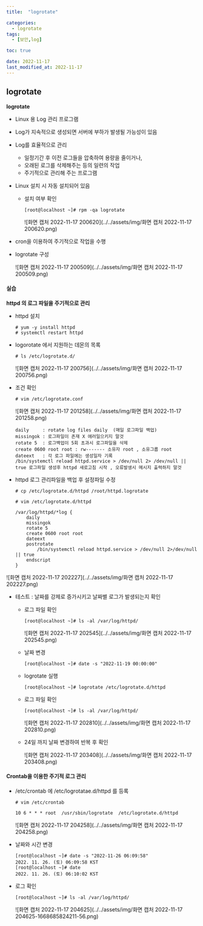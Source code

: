 ```yaml
---
title:  "logrotate" 

categories:
  - logrotate
tags:
  - [보안,log]

toc: true

date: 2022-11-17
last_modified_at: 2022-11-17
---
```


## logrotate

<b>logrotate</b>

- Linux 용 Log 관리 프로그램
- Log가 지속적으로 생성되면 서버에 부하가 발생될 가능성이 있음
- Log를 효율적으로 관리
  - 일정기간 후 이전 로그들을 압축하여 용량을 줄이거나,
  - 오래된 로그를 삭제해주는 등의 일련의 작업
  - 주기적으로 관리해 주는 프로그램

- Linux 설치 시 자동 설치되어 있음

  - 설치 여부 확인

    ```
    [root@localhost ~]# rpm -qa logrotate
    ```

    ![화면 캡처 2022-11-17 200620](../../assets/img/화면 캡처 2022-11-17 200620.png)

- cron을 이용하여 주기적으로 작업을 수행

- logrotate 구성

  ![화면 캡처 2022-11-17 200509](../../assets/img/화면 캡처 2022-11-17 200509.png)

#### 실습

<b>httpd 의 로그 파일을 주기적으로 관리</b>

- httpd 설치

  ```
  # yum -y install httpd
  # systemctl restart httpd
  ```

- logorotate 에서 지원하는 데몬의 목록

  ```
  # ls /etc/logrotate.d/
  ```

  ![화면 캡처 2022-11-17 200756](../../assets/img/화면 캡처 2022-11-17 200756.png)

- 조건 확인

  ```
  # vim /etc/logrotate.conf
  ```

  ![화면 캡처 2022-11-17 201258](../../assets/img/화면 캡처 2022-11-17 201258.png)

  ```
  daily     : rotate log files daily  (매일 로그파일 백업)
  missingok : 로그파일이 존재 X 에러일으키지 말것
  rotate 5  : 로그백업이 5회 초과시 로그파일을 삭제 
  create 0600 root root : rw------- 소유자 root , 소유그룹 root 
  dateext   : 각 로그 파일에는 생성일자 기록
  /bin/systemctl reload httpd.service > /dev/null 2> /dev/null || true 로그파일 생성후 httpd 새로고침 시작 , 오류발생시 메시지 출력하지 말것
  ```

- httpd 로그 관리파일을 백업 후 설정파일 수정

  ```
  # cp /etc/logrotate.d/httpd /root/httpd.logrotate
  
  # vim /etc/logrotate.d/httpd
  
  /var/log/httpd/*log {
      daily
      missingok
      rotate 5
      create 0600 root root
      dateext
      postrotate
          /bin/systemctl reload httpd.service > /dev/null 2>/dev/null || true
      endscript
  }
  ```

![화면 캡처 2022-11-17 202227](../../assets/img/화면 캡처 2022-11-17 202227.png)

- 테스트 : 날짜를 강제로 증가시키고 날짜별 로그가 발생되는지 확인

  - 로그 파일 확인

    ```
    [root@localhost ~]# ls -al /var/log/httpd/
    ```

    ![화면 캡처 2022-11-17 202545](../../assets/img/화면 캡처 2022-11-17 202545.png)

  - 날짜 변경

    ```
    [root@localhost ~]# date -s "2022-11-19 00:00:00"
    ```

  - logrotate 실행

    ```
    [root@localhost ~]# logrotate /etc/logrotate.d/httpd
    ```

  - 로그 파일 확인

    ```
    [root@localhost ~]# ls -al /var/log/httpd/
    ```

    ![화면 캡처 2022-11-17 202810](../../assets/img/화면 캡처 2022-11-17 202810.png)

  - 24일 까지 날짜 변경하여 반복 후 확인

    ![화면 캡처 2022-11-17 203408](../../assets/img/화면 캡처 2022-11-17 203408.png)

#### Crontab을 이용한 주기적 로그 관리

- /etc/crontab 에 /etc/logrotatae.d/httpd 를 등록

  ```
  # vim /etc/crontab
  
  10 6 * * * root  /usr/sbin/logrotate  /etc/logrotate.d/httpd
  ```

  ![화면 캡처 2022-11-17 204258](../../assets/img/화면 캡처 2022-11-17 204258.png)

- 날짜와 시간 변경 

  ```
  [root@localhost ~]# date -s "2022-11-26 06:09:58"
  2022. 11. 26. (토) 06:09:58 KST
  [root@localhost ~]# date
  2022. 11. 26. (토) 06:10:02 KST
  ```

- 로그 확인

  ```
  [root@localhost ~]# ls -al /var/log/httpd/
  ```

  ![화면 캡처 2022-11-17 204625](../../assets/img/화면 캡처 2022-11-17 204625-1668685824211-56.png)
